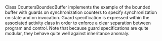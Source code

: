 Class CountersBoundedBuffer implements the example of the bounded buffer with guards on synchronization counters to specify synchronization on state and on invocation.
Guard specification is expressed within the associated activity class in order to enforce a clear separation between program and control.
Note that because guard specifications are quite modular, they behave quite well against inheritance anomaly.